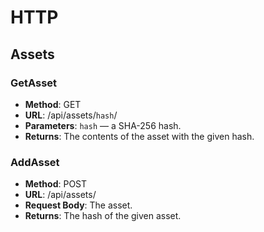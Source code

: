 # HTTP

## Assets

### GetAsset

* __Method__: GET
* __URL__: /api/assets/`hash`/
* __Parameters__: `hash` — a SHA-256 hash.
* __Returns__: The contents of the asset with the given hash.

### AddAsset

* __Method__: POST
* __URL__: /api/assets/
* __Request Body__: The asset.
* __Returns__: The hash of the given asset.
